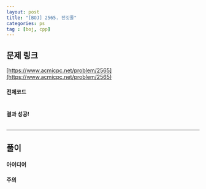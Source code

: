 ```yaml
---
layout: post
title: "[BOJ] 2565. 전깃줄"
categories: ps
tag : [boj, cpp]
---
```


## 문제 링크<br>
 [https://www.acmicpc.net/problem/2565](https://www.acmicpc.net/problem/2565)<br>

#### 전체코드<br>
```cpp

```

#### 결과 성공!<br>
![]()

---

## 풀이<br>

#### 아이디어 <br>

#### 주의 <br> 